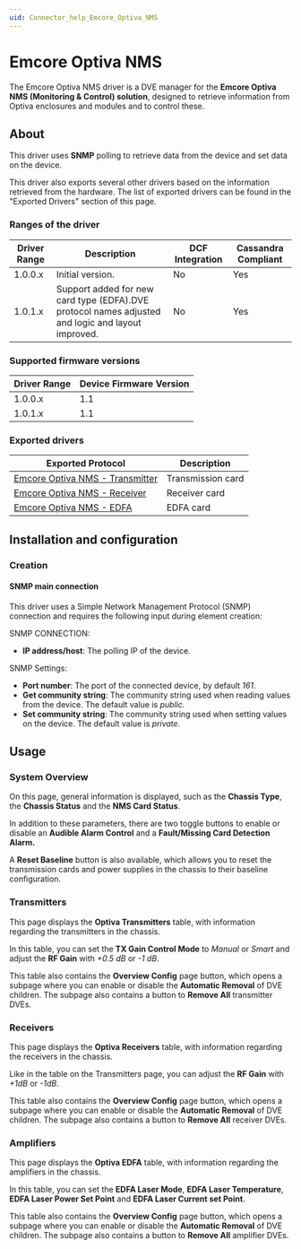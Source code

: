 ```yaml
---
uid: Connector_help_Emcore_Optiva_NMS
---
```


# Emcore Optiva NMS

The Emcore Optiva NMS driver is a DVE manager for the **Emcore Optiva NMS (Monitoring & Control) solution**, designed to retrieve information from Optiva enclosures and modules and to control these.

## About

This driver uses **SNMP** polling to retrieve data from the device and set data on the device.

This driver also exports several other drivers based on the information retrieved from the hardware. The list of exported drivers can be found in the "Exported Drivers" section of this page.

### Ranges of the driver

| **Driver Range** | **Description**                                                                                   | **DCF Integration** | **Cassandra Compliant** |
|------------------|---------------------------------------------------------------------------------------------------|---------------------|-------------------------|
| 1.0.0.x          | Initial version.                                                                                  | No                  | Yes                     |
| 1.0.1.x          | Support added for new card type (EDFA).DVE protocol names adjusted and logic and layout improved. | No                  | Yes                     |

### Supported firmware versions

| **Driver Range** | **Device Firmware Version** |
|------------------|-----------------------------|
| 1.0.0.x          | 1.1                         |
| 1.0.1.x          | 1.1                         |

### Exported drivers

| **Exported Protocol**                                                                          | **Description**   |
|------------------------------------------------------------------------------------------------|-------------------|
| [Emcore Optiva NMS - Transmitter](xref:Connector_help_Emcore_Optiva_NMS_-_Transmitter) | Transmission card |
| [Emcore Optiva NMS - Receiver](xref:Connector_help_Emcore_Optiva_NMS_-_Receiver)       | Receiver card     |
| [Emcore Optiva NMS - EDFA](xref:Connector_help_Emcore_Optiva_NMS_-_EDFA)               | EDFA card         |

## Installation and configuration

### Creation

#### SNMP main connection

This driver uses a Simple Network Management Protocol (SNMP) connection and requires the following input during element creation:

SNMP CONNECTION:

- **IP address/host**: The polling IP of the device.

SNMP Settings:

- **Port number**: The port of the connected device, by default *161*.
- **Get community string**: The community string used when reading values from the device. The default value is *public.*
- **Set community string**: The community string used when setting values on the device. The default value is *private*.

## Usage

### System Overview

On this page, general information is displayed, such as the **Chassis Type**, the **Chassis Status** and the **NMS Card Status**.

In addition to these parameters, there are two toggle buttons to enable or disable an **Audible Alarm Control** and a **Fault/Missing Card Detection Alarm.**

A **Reset Baseline** button is also available, which allows you to reset the transmission cards and power supplies in the chassis to their baseline configuration.

### Transmitters

This page displays the **Optiva Transmitters** table, with information regarding the transmitters in the chassis.

In this table, you can set the **TX Gain Control Mode** to *Manual* or *Smart* and adjust the **RF Gain** with *+0.5 dB* or *-1 dB*.

This table also contains the **Overview Config** page button, which opens a subpage where you can enable or disable the **Automatic Removal** of DVE children. The subpage also contains a button to **Remove All** transmitter DVEs.

### Receivers

This page displays the **Optiva Receivers** table, with information regarding the receivers in the chassis.

Like in the table on the Transmitters page, you can adjust the **RF Gain** with *+1dB* or *-1dB*.

This table also contains the **Overview Config** page button, which opens a subpage where you can enable or disable the **Automatic Removal** of DVE children. The subpage also contains a button to **Remove All** receiver DVEs.

### Amplifiers

This page displays the **Optiva EDFA** table, with information regarding the amplifiers in the chassis.

In this table, you can set the **EDFA Laser Mode**, **EDFA Laser Temperature**, **EDFA Laser Power Set Point** and **EDFA Laser Current set Point**.

This table also contains the **Overview Config** page button, which opens a subpage where you can enable or disable the **Automatic Removal** of DVE children. The subpage also contains a button to **Remove All** amplifier DVEs.
